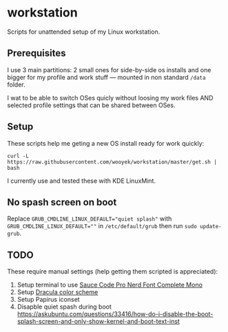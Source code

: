 # workstation

Scripts for unattended setup of my Linux workstation.

## Prerequisites

I use 3 main partitions: 2 small ones for side-by-side os installs and one bigger for my profile and work stuff — mounted in non standard `/data` folder.

I wat to be able to switch OSes quicly without loosing my work files AND selected profile settings that can be shared between OSes. 


## Setup

These scripts help me geting a new OS install ready for work quickly:

	curl -L https://raw.githubusercontent.com/wooyek/workstation/master/get.sh | bash
    
I currently use and tested these with KDE LinuxMint.


## No spash screen on boot

Replace `GRUB_CMDLINE_LINUX_DEFAULT="quiet splash"` with `GRUB_CMDLINE_LINUX_DEFAULT=""` in `/etc/default/grub` then run `sudo update-grub`.


## TODO

These require manual settings (help getting them scripted is appreciated):

1. Setup terminal to use [Sauce Code Pro Nerd Font Complete Mono](https://github.com/ryanoasis/nerd-fonts/blob/master/patched-fonts/SourceCodePro/Regular/complete/Sauce%20Code%20Pro%20Nerd%20Font%20Complete%20Mono.ttf)
2. Setup [Dracula color scheme](https://store.kde.org/p/1001521)
3. Setup Papirus iconset
4. Disapble quiet spash during boot
https://askubuntu.com/questions/33416/how-do-i-disable-the-boot-splash-screen-and-only-show-kernel-and-boot-text-inst
